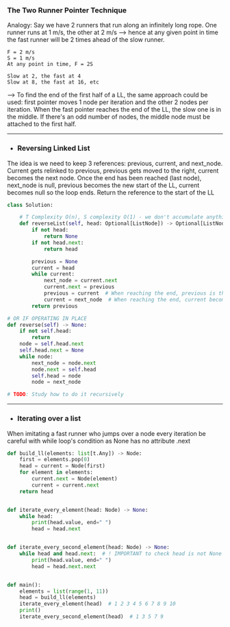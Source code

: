 
### The Two Runner Pointer Technique

Analogy: Say we have 2 runners that run along an infinitely 
long rope. One runner runs at 1 m/s, the other at 2 m/s --> hence
at any given point in time the fast runner will be 2 times 
ahead of the slow runner.

```
F = 2 m/s
S = 1 m/s
At any point in time, F = 2S

Slow at 2, the fast at 4
Slow at 8, the fast at 16, etc
```
--> To find the end of the first half of a LL, the same 
approach could be used: first pointer moves 1 node per iteration 
and the other 2 nodes per iteration. When the fast pointer 
reaches the end of the LL, the slow one is in the middle. If there's an
odd number of nodes, the middle node must be attached to the first half. 


----

- ### Reversing Linked List
The idea is we need to keep 3 references: previous, current, and next_node.
Current gets relinked to previous, previous gets moved to the right, current
becomes the next node. 
Once the end has been reached (last node), next_node is null, previous becomes
the new start of the LL, current becomes null so the loop ends. 
Return the reference to the start of the LL


```python
class Solution:

    # T Complexity O(n), S complexity O(1) - we don't accumulate anything
    def reverseList(self, head: Optional[ListNode]) -> Optional[ListNode]:
        if not head:
            return None
        if not head.next:
            return head

        previous = None
        current = head
        while current:
            next_node = current.next
            current.next = previous
            previous = current  # When reaching the end, previous is the start
            current = next_node  # When reaching the end, current becomes null
        return previous

# OR IF OPERATING IN PLACE
def reverse(self) -> None:
    if not self.head:
        return
    node = self.head.next
    self.head.next = None
    while node:
        next_node = node.next
        node.next = self.head
        self.head = node
        node = next_node

# TODO: Study how to do it recursively
```
---

- ### Iterating over a list

When imitating a fast runner who jumps over a node every iteration be careful
with while loop's condition as None has no attribute .next

```python
def build_ll(elements: list[t.Any]) -> Node:
    first = elements.pop(0)
    head = current = Node(first)
    for element in elements:
        current.next = Node(element)
        current = current.next
    return head


def iterate_every_element(head: Node) -> None:
    while head:
        print(head.value, end=" ")
        head = head.next


def iterate_every_second_element(head: Node) -> None:
    while head and head.next:  # ! IMPORTANT to check head is not None
        print(head.value, end=" ")
        head = head.next.next


def main():
    elements = list(range(1, 11))
    head = build_ll(elements)
    iterate_every_element(head)  # 1 2 3 4 5 6 7 8 9 10
    print()
    iterate_every_second_element(head)  # 1 3 5 7 9
```
